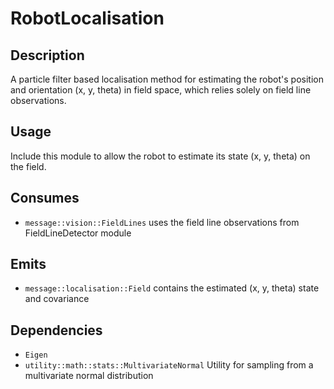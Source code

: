 # RobotLocalisation

## Description

A particle filter based localisation method for estimating the robot's position and orientation (x, y, theta) in
field space, which relies solely on field line observations.

## Usage

Include this module to allow the robot to estimate its state (x, y, theta) on the field.

## Consumes

- `message::vision::FieldLines` uses the field line observations from FieldLineDetector module

## Emits

- `message::localisation::Field` contains the estimated (x, y, theta) state and covariance

## Dependencies

- `Eigen`
- `utility::math::stats::MultivariateNormal` Utility for sampling from a multivariate normal distribution
